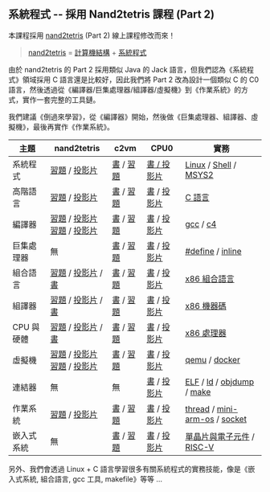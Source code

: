 ## 系統程式  -- 採用 Nand2tetris 課程 (Part 2)

本課程採用 [nand2tetris](https://www.nand2tetris.org/) (Part 2) 線上課程修改而來！

> [nand2tetris](./nand2tetris) = [計算機結構](./計算機結構) + [系統程式](./系統程式)

由於 nand2tetris 的 Part 2 採用類似 Java 的 Jack 語言，但我們認為《系統程式》領域採用 C 語言還是比較好，因此我們將 Part 2 改為設計一個類似 C 的 C0 語言，然後透過從《編譯器/巨集處理器/組譯器/虛擬機》到《作業系統》的方式，實作一套完整的工具鏈。

我們建議《倒過來學習》，從《編譯器》開始，然後做《巨集處理器、組譯器、虛擬機》，最後再實作《作業系統》。

 主題       | nand2tetris      | c2vm | CPU0  | 實務
------------|------------------|------|-------|-------
系統程式   | [習題](https://www.slideshare.net/ccckmit/nand2tetris-92010891) / [投影片](./nand2tetris/slide) | [書](./系統程式/c2vm/book) / [習題](./系統程式/c2vm/slide) | [書 / 投影片](./系統程式/book) | [Linux](./系統程式/linux) / [Shell](./系統程式/shell) / [MSYS2](./系統程式/msys2)
高階語言   | [習題](https://www.nand2tetris.org/project09) / [投影片](https://www.slideshare.net/ccckmit/lecture-09-high-level-language) | [書](./系統程式/c2vm/lang) / [習題](./系統程式/c2vm/langProject) | [書](https://www.slideshare.net/secret/1P55aT5TzY9B0t) / [投影片](https://www.slideshare.net/ccckmit/7-73472909) | [C 語言](./系統程式/c)
編譯器     | [習題](https://www.nand2tetris.org/project10) / [投影片](https://www.slideshare.net/ccckmit/lecture-10-compiler-i) <br/> [習題](https://www.nand2tetris.org/project11) / [投影片](https://www.slideshare.net/ccckmit/lecture-11-compiler-ii) | [書](./系統程式/c2vm/compiler) / [習題](./系統程式/c2vm/compilerProject) | [書](https://www.slideshare.net/secret/i3zoFFBkViUsj) / [投影片](https://www.slideshare.net/ccckmit/8-73472916) |  [gcc](./系統程式/gcc) / [c4](./系統程式/c4)
巨集處理器 | 無 | [書](./系統程式/c2vm/macro) / [習題](./系統程式/c2vm/macroProject) | [書](https://www.slideshare.net/secret/LpP2ndRHdKe1oj) / [投影片](https://www.slideshare.net/ccckmit/6-73472903) | [#define](./系統程式/define) / [inline](./系統程式/inline)
組合語言   | [習題](https://www.nand2tetris.org/project04) / [投影片](https://www.slideshare.net/ccckmit/nand2tetris-127760883) / [書](https://docs.wixstatic.com/ugd/44046b_7ef1c00a714c46768f08c459a6cab45a.pdf) | [書](./系統程式/c2vm/as) / [習題](./系統程式/c2vm/asProject) | [書](https://www.slideshare.net/secret/LBAS2mLvFujsxJ) / [投影片](https://www.slideshare.net/ccckmit/3-73472890) | [x86 組合語言](./系統程式/x86asm) |
組譯器     | [習題](https://www.nand2tetris.org/project06) / [投影片](https://www.slideshare.net/ccckmit/lecture-06-assembler) / [書](https://docs.wixstatic.com/ugd/44046b_89a8e226476741a3b7c5204575b8a0b2.pdf) | [書](./系統程式/c2vm/as) / [習題](./系統程式/c2vm/asProject) | [書](https://www.slideshare.net/secret/2bhojrVfeXpABT) / [投影片](https://www.slideshare.net/ccckmit/4-73472893) | [x86 機器碼](./系統程式/x86binary) |
CPU 與硬體 | [習題](https://www.nand2tetris.org/project05) / [投影片](https://www.slideshare.net/ccckmit/nand2tetris-127760883) / [書](https://docs.wixstatic.com/ugd/44046b_b2cad2eea33847869b86c541683551a7.pdf) | [書](./系統程式/c2vm/as) / [習題](./系統程式/c2vm/asProject) | [書](https://www.slideshare.net/secret/lu2PvnWMzys5mM) / [投影片](https://www.slideshare.net/ccckmit/2-73472886) | [x86 處理器](./系統程式/x86cpu) |
虛擬機     | [習題](https://www.nand2tetris.org/project07) / [投影片](https://www.slideshare.net/ccckmit/lecture-07-virtual-machine-i) <br/> [習題](https://www.nand2tetris.org/project08) / [投影片](https://www.slideshare.net/ccckmit/lecture-08-virtual-machine-ii)| [書](./系統程式/c2vm/hackVm) / [習題](./系統程式/c2vm/hackVmProject) | [書](https://www.slideshare.net/secret/NVd3qKNJSsNRqq) / [投影片](https://www.slideshare.net/ccckmit/9-73472922) | [qemu](./系統程式/qemu) / [docker](./系統程式/docker)
連結器     | 無  | 無 | [書](https://www.slideshare.net/secret/3qelqpHMtBdS7z) / [投影片](https://www.slideshare.net/ccckmit/5-73472900) | [ELF](./系統程式/elf) / [ld](./系統程式/ld) / [objdump](./系統程式/objdump) / [make](./系統程式/make)
作業系統   | [習題](https://www.nand2tetris.org/project12) / [投影片](https://www.slideshare.net/ccckmit/lecture-12-os-123057446)| [書](./系統程式/c2vm/os0) / [習題](./系統程式/c2vm/os0Project) | [書](https://www.slideshare.net/secret/zuF7D3XXPKMmZP) / [投影片](https://www.slideshare.net/ccckmit/10-73472927) | [thread](./系統程式/thread) / [mini-arm-os](./系統程式/mini-arm-os) / [socket](./系統程式/socket)
嵌入式系統 | 無 | [書](./系統程式/c2vm/embed) / [習題](./系統程式/c2vm/embedProject) | [書](https://www.slideshare.net/secret/FDpiXUVhE6wO5f) / [投影片](https://www.slideshare.net/ccckmit/11-73472934) | [單晶片與電子元件](https://www.slideshare.net/ccckmit/arduino-raspberry-pi-57222583) / [RISC-V](./系統程式/riscv)

另外、我們會透過 Linux + C 語言學習很多有關系統程式的實務技能，像是《嵌入式系統, 組合語言, gcc 工具, makefile》等等 ...

